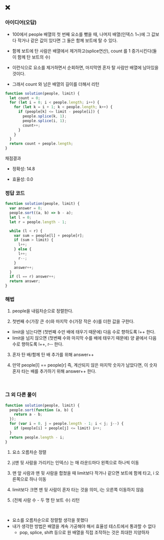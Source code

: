 ## ❌

### 아이디어(오답)

- 100에서 people 배열의 첫 번째 요소를 뺐을 때, 나머지 배열(인덱스 1~)에 그 값보다 작거나 같은 값이 있다면 그 둘은 함께 보트에 탈 수 있다.

- 함께 보트에 탄 사람은 배열에서 제거하고(splice연산), count 를 1 증가시킨다(둘이 함께 탄 보트의 수)

- 이런식으로 요소를 제거하면서 순회하면, 마지막엔 혼자 탈 사람만 배열에 남아있을 것이다.

- 그래서 count 와 남은 배열의 길이를 더해서 리턴

```javascript
function solution(people, limit) {
  let count = 0;
  for (let i = 0; i < people.length; i++) {
    for (let k = i + 1; k < people.length; k++) {
      if (people[k] <= limit - people[i]) {
        people.splice(k, 1);
        people.splice(i, 1);
        count++;
      }
    }
  }
  return count + people.length;
}
```

채점결과

- 정확성: 14.8

- 효율성: 0.0
  <br>

### 정답 코드

```javascript
function solution(people, limit) {
  var answer = 0;
  people.sort((a, b) => b - a);
  let l = 0;
  let r = people.length - 1;

  while (l < r) {
    var sum = people[l] + people[r];
    if (sum > limit) {
      l++;
    } else {
      l++;
      r--;
    }
    answer++;
  }
  if (l == r) answer++;
  return answer;
}
```

### 해법

1. people을 내림차순으로 정렬한다.

2. 첫번째 수(가장 큰 수)와 마지막 수(가장 작은 수)를 더한 값을 구한다.

  - limit을 넘는다면 (첫번째 수만 배에 태우기 때문에) 다음 수로 향하도록 l++ 한다.
  - limit을 넘지 않으면 (첫번째 수와 마지막 수를 배에 태우기 때문에) 양 끝에서 다음 수로 향하도록 l++, r-- 한다.

3. 혼자 탄 배/함께 탄 배 추가를 위해 answer++

4. 만약 people[l] == people[r] 즉, 계산되지 않은 마지막 숫자가 남았다면, 이 숫자 혼자 타는 배를 추가하기 위해 answer++ 한다.

<br>

### 그 외 다른 풀이

```javascript
function solution(people, limit) {
  people.sort(function (a, b) {
    return a - b;
  });
  for (var i = 0, j = people.length - 1; i < j; j--) {
    if (people[i] + people[j] <= limit) i++;
  }
  return people.length - i;
}
```
1. 요소 오름차순 정렬

2. j(맨 뒷 사람을 가리키는 인덱스) 는 매 라운드마다 왼쪽으로 하나씩 이동

3. 맨 앞 사람과 맨 뒷 사람을 합쳤을 때 limit보다 작거나 같으면 보트에 함께 타고, i 오른쪽으로 하나 이동

4. limit보다 크면 맨 뒷 사람이 혼자 타는 것을 의미, i는 오른쪽 이동하지 않음

5. (전체 사람 수 - 두 명 탄 보트 수) 리턴

<br>

- 요소를 오름차순으로 정렬할 생각을 못했다
- 내가 생각한 방법은 배열을 계속 가공해야 해서 효율성 테스트에서 통과할 수 없다
  - pop, splice, shift 등으로 원 배열을 직접 조작하는 것은 최대한 지양하자
